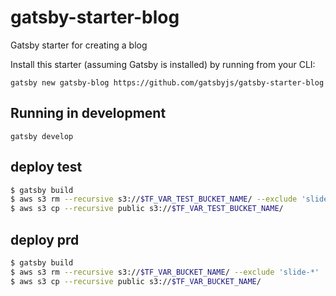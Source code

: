# gatsby-starter-blog
Gatsby starter for creating a blog

Install this starter (assuming Gatsby is installed) by running from your CLI:

`gatsby new gatsby-blog https://github.com/gatsbyjs/gatsby-starter-blog`

## Running in development
`gatsby develop`


## deploy test
```sh
$ gatsby build
$ aws s3 rm --recursive s3://$TF_VAR_TEST_BUCKET_NAME/ --exclude 'slide-*'
$ aws s3 cp --recursive public s3://$TF_VAR_TEST_BUCKET_NAME/
```

## deploy prd
```sh
$ gatsby build
$ aws s3 rm --recursive s3://$TF_VAR_BUCKET_NAME/ --exclude 'slide-*'
$ aws s3 cp --recursive public s3://$TF_VAR_BUCKET_NAME/
```

